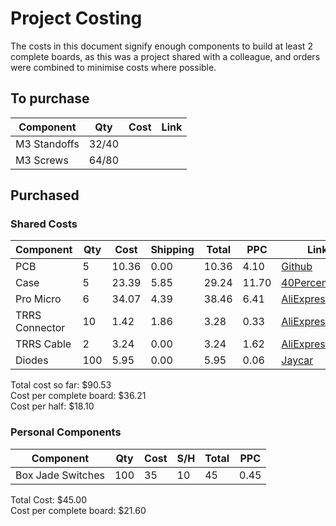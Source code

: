 # Project Costing

The costs in this document signify enough components to build at least 2 complete
boards, as this was a project shared with a colleague, and orders were combined
to minimise costs where possible.

## To purchase

| Component    | Qty   | Cost | Link |
|--------------|-------|------|------|
| M3 Standoffs | 32/40 |      |      |
| M3 Screws    | 64/80 |      |      |

## Purchased

### Shared Costs

| Component      | Qty | Cost  | Shipping | Total | PPC   | Link                    |
|----------------|-----|-------|----------|-------|-------|-------------------------|
| PCB            | 5   | 10.36 | 0.00     | 10.36 | 4.10  | [Github][PCB]           |
| Case           | 5   | 23.39 | 5.85     | 29.24 | 11.70 | [40Percent.club][Case]  |
| Pro Micro      | 6   | 34.07 | 4.39     | 38.46 | 6.41  | [AliExpress][ProMicro]  |
| TRRS Connector | 10  | 1.42  | 1.86     | 3.28  | 0.33  | [AliExpress][TRRS]      |
| TRRS Cable     | 2   | 3.24  | 0.00     | 3.24  | 1.62  | [AliExpress][TRRSCable] |
| Diodes         | 100 | 5.95  | 0.00     | 5.95  | 0.06  | [Jaycar][Diodes]        |

Total cost so far:       $90.53  
Cost per complete board: $36.21  
Cost per half:           $18.10

### Personal Components

| Component         | Qty | Cost| S/H| Total | PPC  |
|-------------------|-----|-----|----|-------|------|
| Box Jade Switches | 100 | 35  | 10 | 45    | 0.45 |

Total Cost:              $45.00  
Cost per complete board: $21.60


[PCB]: https://github.com/climbalima/let-s-Split-v2
[Case]: https://git.40percent.club/di0ib/Misc/src/branch/master/split%20plates
[ProMicro]: https://www.aliexpress.com/item/1348800135.html?spm=a2g0s.9042311.0.0.35da4c4d0THEAm
[TRRS]: https://www.aliexpress.com/item/33029465106.html?spm=a2g0s.9042311.0.0.35da4c4d0THEAm
[TRRSCable]: https://www.aliexpress.com/item/32663856389.html?spm=a2g0s.9042311.0.0.35da4c4d0THEAm
[Diodes]: https://www.jaycar.com.au/1n914-1n4148-economical-diode-pack-pack-of-100/p/ZR1105
[SolderingStation]: https://www.jaycar.com.au/48w-temperature-controlled-soldering-station/p/TS1620
[Solder]: https://www.jaycar.com.au/0-71mm-duratech-solder-200gm/p/NS3005
[ThirdHand]: https://www.jaycar.com.au/third-hand-pcb-holder-tool-with-2-clips-and-heavy-base/p/TH1982
[Pump]: https://www.jaycar.com.au/plastic-desolder-tool/p/TH1860